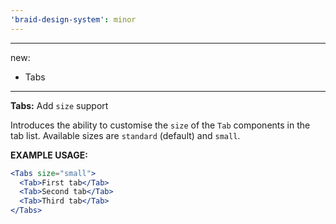 ```yaml
---
'braid-design-system': minor
---
```


---
new:
  - Tabs
---

**Tabs:** Add `size` support

Introduces the ability to customise the `size` of the `Tab` components in the tab list.
Available sizes are `standard` (default) and `small`.

**EXAMPLE USAGE:**
```jsx
<Tabs size="small">
  <Tab>First tab</Tab>
  <Tab>Second tab</Tab>
  <Tab>Third tab</Tab>
</Tabs>
```
